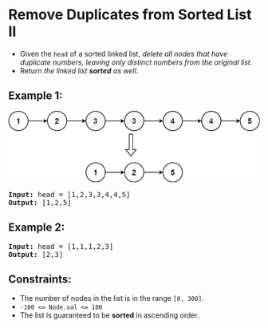 # Remove Duplicates from Sorted List II

- Given the `head` of a sorted linked list, _delete all nodes that have duplicate numbers, leaving only distinct numbers from the original list._ 
- Return _the linked list **sorted** as well_.

## Example 1:
![Example 1](example1.jpg)
<pre>
<b>Input:</b> head = [1,2,3,3,4,4,5]
<b>Output:</b> [1,2,5]
</pre>

## Example 2:
<pre>
<b>Input:</b> head = [1,1,1,2,3]
<b>Output:</b> [2,3]
</pre>

## Constraints:
- The number of nodes in the list is in the range `[0, 300]`.
- `-100 <= Node.val <= 100`
- The list is guaranteed to be **sorted** in ascending order.